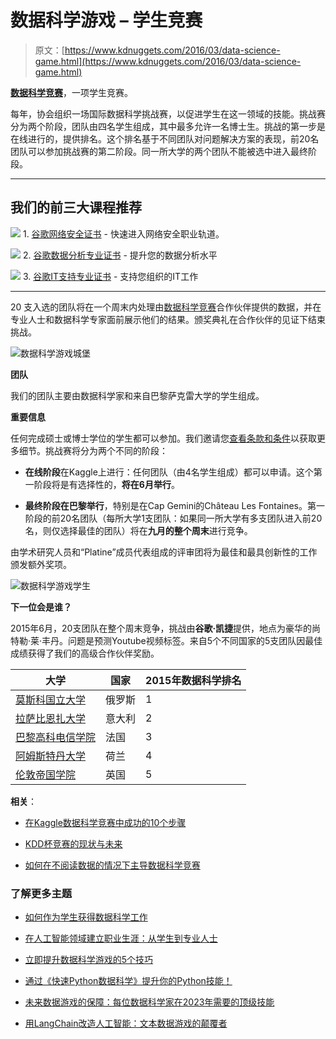 # 数据科学游戏 – 学生竞赛

> 原文：[https://www.kdnuggets.com/2016/03/data-science-game.html](https://www.kdnuggets.com/2016/03/data-science-game.html)

**[数据科学竞赛](http://www.datasciencegame.com/)**，一项学生竞赛。

每年，协会组织一场国际数据科学挑战赛，以促进学生在这一领域的技能。挑战赛分为两个阶段，团队由四名学生组成，其中最多允许一名博士生。挑战的第一步是在线进行的，提供排名。这个排名基于不同团队对问题解决方案的表现，前20名团队可以参加挑战赛的第二阶段。同一所大学的两个团队不能被选中进入最终阶段。

* * *

## 我们的前三大课程推荐

![](../Images/0244c01ba9267c002ef39d4907e0b8fb.png) 1\. [谷歌网络安全证书](https://www.kdnuggets.com/google-cybersecurity) - 快速进入网络安全职业轨道。

![](../Images/e225c49c3c91745821c8c0368bf04711.png) 2\. [谷歌数据分析专业证书](https://www.kdnuggets.com/google-data-analytics) - 提升您的数据分析水平

![](../Images/0244c01ba9267c002ef39d4907e0b8fb.png) 3\. [谷歌IT支持专业证书](https://www.kdnuggets.com/google-itsupport) - 支持您组织的IT工作

* * *

20 支入选的团队将在一个周末内处理由[数据科学竞赛](http://www.datasciencegame.com/)合作伙伴提供的数据，并在专业人士和数据科学专家面前展示他们的结果。颁奖典礼在合作伙伴的见证下结束挑战。

![数据科学游戏城堡](../Images/18b223f90fac03c686a99271466cdc40.png)

**团队**

我们的团队主要由数据科学家和来自巴黎萨克雷大学的学生组成。

**重要信息**

任何完成硕士或博士学位的学生都可以参加。我们邀请您[查看条款和条件](http://www.datasciencegame.com/teams_form)以获取更多细节。挑战赛将分为两个不同的阶段：

+   **在线阶段**在Kaggle上进行：任何团队（由4名学生组成）都可以申请。这个第一阶段将是有选择性的，**将在6月举行**。

+   **最终阶段在巴黎举行**，特别是在Cap Gemini的Château Les Fontaines。第一阶段的前20名团队（每所大学1支团队：如果同一所大学有多支团队进入前20名，则仅选择最佳的团队）将在**九月的整个周末**进行竞争。

由学术研究人员和“Platine”成员代表组成的评审团将为最佳和最具创新性的工作颁发额外奖项。

![数据科学游戏学生](../Images/b100e40a549e0b56b820bccba57d83cf.png)

**下一位会是谁？**

2015年6月，20支团队在整个周末竞争，挑战由**谷歌·凯捷**提供，地点为豪华的尚特勒·莱·丰丹。问题是预测Youtube视频标签。来自5个不同国家的5支团队因最佳成绩获得了我们的高级合作伙伴奖励。

| 大学 | 国家 | 2015年数据科学排名 |
| --- | --- | --- |
| [莫斯科国立大学](https://fr.wikipedia.org/wiki/Universit%C3%A9_d%27%C3%89tat_de_Moscou) | 俄罗斯 | 1 |
| [拉萨比恩扎大学](https://fr.wikipedia.org/wiki/La_Sapienza) | 意大利 | 2 |
| [巴黎高科电信学院](https://fr.wikipedia.org/wiki/T%C3%A9l%C3%A9com_ParisTech) | 法国 | 3 |
| [阿姆斯特丹大学](https://fr.wikipedia.org/wiki/Universit%C3%A9_d%27Amsterdam) | 荷兰 | 4 |
| [伦敦帝国学院](https://fr.wikipedia.org/wiki/Imperial_College_London) | 英国 | 5 |

**相关**：

+   [在Kaggle数据科学竞赛中成功的10个步骤](/2015/03/10-steps-success-kaggle-data-science-competitions.html)

+   [KDD杯竞赛的现状与未来](/2015/08/kdd-cup-present-future.html)

+   [如何在不阅读数据的情况下主导数据科学竞赛](/2015/05/data-science-contest-leaderboard-without-reading-data.html)

### 了解更多主题

+   [如何作为学生获得数据科学工作](https://www.kdnuggets.com/how-to-get-a-job-in-data-science-as-a-student)

+   [在人工智能领域建立职业生涯：从学生到专业人士](https://www.kdnuggets.com/building-a-career-in-ai-from-student-to-professional)

+   [立即提升数据科学游戏的5个技巧](https://www.kdnuggets.com/5-tips-to-step-up-your-data-science-game-right-away)

+   [通过《快速Python数据科学》提升你的Python技能！](https://www.kdnuggets.com/2022/06/manning-step-python-game-fast-python-data-science.html)

+   [未来数据游戏的保障：每位数据科学家在2023年需要的顶级技能](https://www.kdnuggets.com/futureproof-your-data-game-top-skills-every-data-scientist-needs-in-2023)

+   [用LangChain改造人工智能：文本数据游戏的颠覆者](https://www.kdnuggets.com/2023/08/transforming-ai-langchain-text-data-game-changer.html)
